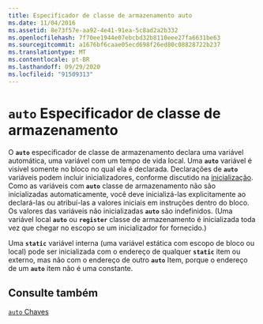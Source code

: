 ```yaml
---
title: Especificador de classe de armazenamento auto
ms.date: 11/04/2016
ms.assetid: 8e73f57e-aa92-4e41-91ea-5c8ad2a2b332
ms.openlocfilehash: 7f70ee1944e07ebcbd32b8110eee27fa6631be63
ms.sourcegitcommit: a1676bf6caae05ecd698f26ed80c08828722b237
ms.translationtype: MT
ms.contentlocale: pt-BR
ms.lasthandoff: 09/29/2020
ms.locfileid: "91509313"
---
```

# <a name="auto-storage-class-specifier"></a>`auto` Especificador de classe de armazenamento

O **`auto`** especificador de classe de armazenamento declara uma variável automática, uma variável com um tempo de vida local. Uma **`auto`** variável é visível somente no bloco no qual ela é declarada. Declarações de **`auto`** variáveis podem incluir inicializadores, conforme discutido na [inicialização](../c-language/initialization.md). Como as variáveis com **`auto`** classe de armazenamento não são inicializadas automaticamente, você deve inicializá-las explicitamente ao declará-las ou atribuí-las a valores iniciais em instruções dentro do bloco. Os valores das variáveis não inicializadas **`auto`** são indefinidos. (Uma variável local **`auto`** ou **`register`** classe de armazenamento é inicializada toda vez que chegar no escopo se um inicializador for fornecido.)

Uma **`static`** variável interna (uma variável estática com escopo de bloco ou local) pode ser inicializada com o endereço de qualquer **`static`** item ou externo, mas não com o endereço de outro **`auto`** Item, porque o endereço de um **`auto`** item não é uma constante.

## <a name="see-also"></a>Consulte também

[`auto` Chaves](../cpp/auto-cpp.md)

